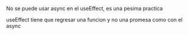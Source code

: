 No se puede usar async en el useEffect, es una pesima practica

useEffect tiene que regresar una funcion y no una promesa como con el async
